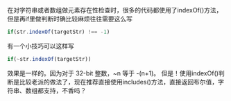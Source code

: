 <!-- category: "奇技淫巧"
labels: "javaScript"
createdAt: 2022-08-30T15:36:51.107+00:00 -->
在对字符串或者数组做元素存在性检查时，很多的代码都使用了indexOf()方法，但是再if里做判断时确比较麻烦往往需要这么写
```typescript
if(str.indexOf(targetStr) !== -1)
```
有一个小技巧可以这样写
```typescript
if(~str.indexOf(targetStr))
```
效果是一样的。因为对于 32-bit 整数，~n 等于 -(n+1)。
但是！使用indexOf()判断是比较老派的做法了，现在推荐直接使用includes()方法，直接返回布尔值，字符串、数组都支持，不香吗？